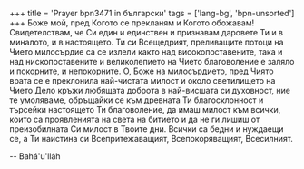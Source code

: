 +++
title = 'Prayer bpn3471 in български'
tags = ['lang-bg', 'bpn-unsorted']
+++
Боже мой, пред Когото се прекланям и Когото обожавам! Свидетелствам, че Си един и единствен и признавам даровете Ти и в миналото, и в настоящето. Ти си Всещедрият, преливащите потоци на Чието милосърдие са се излели както над високопоставените, така и над нископоставените и великолепието на Чието благоволение е заляло и покорните, и непокорните.
О, Боже на милосърдието, пред Чиято врата се е преклонила най-чистата милост и около светилището на Чието Дело кръжи любящата доброта в най-висшата си духовност, ние те умоляваме, обръщайки се към древната Ти благосклонност и търсейки настоящето Ти благоволение, да имаш милост към всички, които са проявленията на света на битието и да не ги лишиш от преизобилната Си милост в Твоите дни.
Всички са бедни и нуждаещи се, а Ти наистина си Всепритежаващият, Всепокоряващият, Всесилният.

-- Bahá'u'lláh
